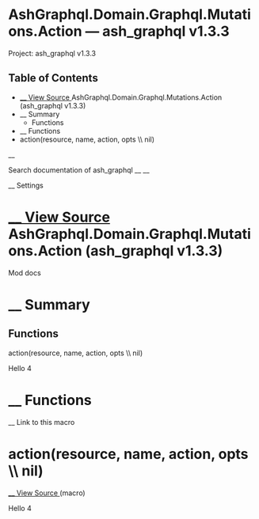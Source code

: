 # AshGraphql.Domain.Graphql.Mutations.Action — ash_graphql v1.3.3

Project: ash_graphql v1.3.3

## Table of Contents

- [ __ View Source ](external_link) AshGraphql.Domain.Graphql.Mutations.Action (ash_graphql v1.3.3)
- __ Summary
  - Functions
- __ Functions
- action(resource, name, action, opts \\\ nil)

__

Search documentation of ash_graphql __ __

__ Settings

#  [ __ View Source ](external_link) AshGraphql.Domain.Graphql.Mutations.Action (ash_graphql v1.3.3)

Mod docs

#  __ Summary

##  Functions

action(resource, name, action, opts \\\ nil)

Hello 4

#  __ Functions

__ Link to this macro

# action(resource, name, action, opts \\\ nil)

[ __ View Source ](external_link) (macro)

Hello 4
